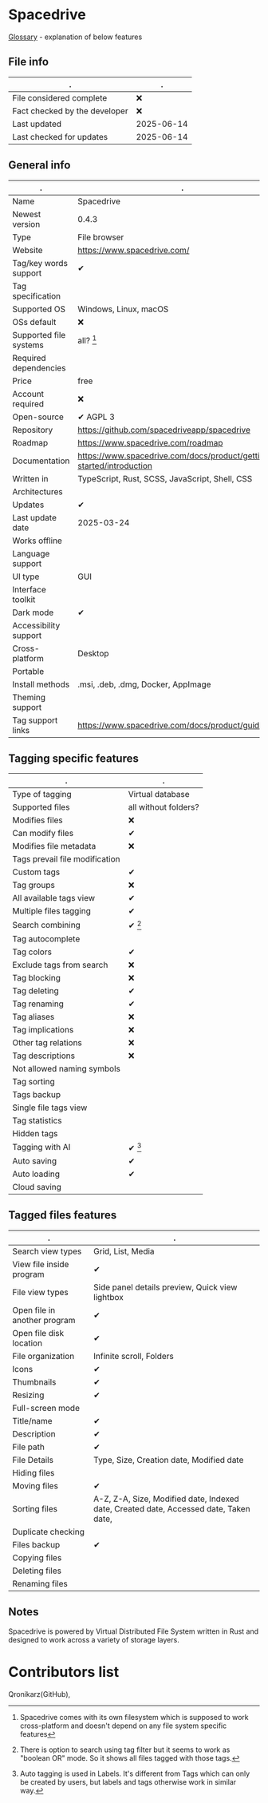 # Spacedrive
[Glossary](glossary.md) - explanation of below features

## File info
. | . |
---|---
File considered complete | ❌
Fact checked by the developer | ❌
Last updated | 2025-06-14
Last checked for updates | 2025-06-14

## General info
. | . |
---|---
Name | Spacedrive
Newest version | 0.4.3
Type | File browser
Website | https://www.spacedrive.com/
Tag/key words support | ✔
Tag specification | 
Supported OS | Windows, Linux, macOS
OSs default | ❌
Supported file systems | all? [^1]
Required dependencies | 
Price | free
Account required | ❌
Open-source | ✔ AGPL 3
Repository | https://github.com/spacedriveapp/spacedrive
Roadmap | https://www.spacedrive.com/roadmap
Documentation | https://www.spacedrive.com/docs/product/getting-started/introduction
Written in | TypeScript, Rust, SCSS, JavaScript, Shell, CSS
Architectures | 
Updates | ✔
Last update date | 2025-03-24
Works offline | 
Language support | 
UI type | GUI
Interface toolkit | 
Dark mode | ✔
Accessibility support | 
Cross-platform | Desktop
Portable | 
Install methods | .msi, .deb, .dmg, Docker, AppImage
Theming support | 
Tag support links | https://www.spacedrive.com/docs/product/guides/tags

## Tagging specific features
. | . |
---|---
Type of tagging | Virtual database
Supported files | all without folders?
Modifies files | ❌
Can modify files | ✔
Modifies file metadata | ❌
Tags prevail file modification | 
Custom tags | ✔
Tag groups | ❌
All available tags view | ✔
Multiple files tagging | ✔
Search combining | ✔ [^2]
Tag autocomplete | 
Tag colors | ✔
Exclude tags from search | ❌
Tag blocking | ❌
Tag deleting | ✔
Tag renaming | ✔
Tag aliases | ❌
Tag implications | ❌
Other tag relations | ❌
Tag descriptions | ❌
Not allowed naming symbols | 
Tag sorting | 
Tags backup | 
Single file tags view | 
Tag statistics | 
Hidden tags | 
Tagging with AI | ✔ [^3] 
Auto saving | ✔
Auto loading | ✔
Cloud saving | 

## Tagged files features
. | . |
---|---
Search view types | Grid, List, Media
View file inside program | ✔
File view types | Side panel details preview, Quick view lightbox
Open file in another program | ✔
Open file disk location | ✔
File organization | Infinite scroll, Folders
Icons | ✔
Thumbnails | ✔
Resizing | ✔
Full-screen mode | 
Title/name | ✔
Description | ✔
File path | ✔
File Details | Type, Size, Creation date, Modified date
Hiding files | 
Moving files | ✔
Sorting files | A-Z, Z-A, Size, Modified date, Indexed date, Created date, Accessed date, Taken date, 
Duplicate checking | 
Files backup | ✔
Copying files | 
Deleting files | 
Renaming files | 

## Notes
Spacedrive is powered by Virtual Distributed File System written in Rust and designed to work across a variety of storage layers.

# Contributors list
Qronikarz(GitHub), 

[^1]: Spacedrive comes with its own filesystem which is supposed to work cross-platform and doesn't depend on any file system specific features
[^2]: There is option to search using tag filter but it seems to work as "boolean OR" mode. So it shows all files tagged with those tags.
[^3]: Auto tagging is used in Labels. It's different from Tags which can only be created by users, but labels and tags otherwise work in similar way.
